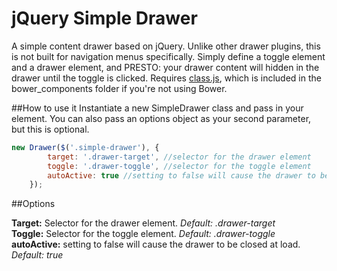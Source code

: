 jQuery Simple Drawer
====================

A simple content drawer based on jQuery. Unlike other drawer plugins, this is not built for navigation menus specifically. Simply define a toggle element and a drawer element, and PRESTO: your drawer content will hidden in the drawer until the toggle is clicked. Requires [class.js](https://classjs.readthedocs.org/en/latest/), which is included in the bower_components folder if you're not using Bower.

##How to use it
Instantiate a new SimpleDrawer class and pass in your element. You can also pass an options object as your second parameter, but this is optional.

````javascript
new Drawer($('.simple-drawer'), {
        target: '.drawer-target', //selector for the drawer element
        toggle: '.drawer-toggle', //selector for the toggle element
        autoActive: true //setting to false will cause the drawer to be closed at load
    });
````

##Options

**Target:** Selector for the drawer element. *Default: .drawer-target*<br />
**Toggle:** Selector for the toggle element. *Default: .drawer-toggle*<br />
**autoActive:** setting to false will cause the drawer to be closed at load. *Default: true*


